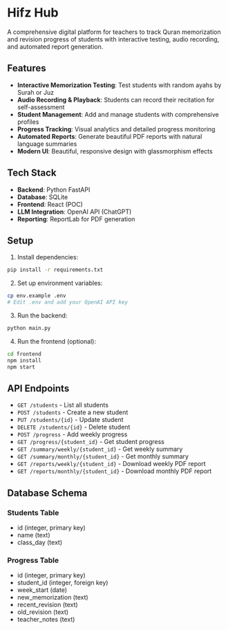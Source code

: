 # Hifz Hub

A comprehensive digital platform for teachers to track Quran memorization and revision progress of students with interactive testing, audio recording, and automated report generation.

## Features

- **Interactive Memorization Testing**: Test students with random ayahs by Surah or Juz
- **Audio Recording & Playback**: Students can record their recitation for self-assessment
- **Student Management**: Add and manage students with comprehensive profiles
- **Progress Tracking**: Visual analytics and detailed progress monitoring
- **Automated Reports**: Generate beautiful PDF reports with natural language summaries
- **Modern UI**: Beautiful, responsive design with glassmorphism effects

## Tech Stack

- **Backend**: Python FastAPI
- **Database**: SQLite
- **Frontend**: React (POC)
- **LLM Integration**: OpenAI API (ChatGPT)
- **Reporting**: ReportLab for PDF generation

## Setup

1. Install dependencies:
```bash
pip install -r requirements.txt
```

2. Set up environment variables:
```bash
cp env.example .env
# Edit .env and add your OpenAI API key
```

3. Run the backend:
```bash
python main.py
```

4. Run the frontend (optional):
```bash
cd frontend
npm install
npm start
```

## API Endpoints

- `GET /students` - List all students
- `POST /students` - Create a new student
- `PUT /students/{id}` - Update student
- `DELETE /students/{id}` - Delete student
- `POST /progress` - Add weekly progress
- `GET /progress/{student_id}` - Get student progress
- `GET /summary/weekly/{student_id}` - Get weekly summary
- `GET /summary/monthly/{student_id}` - Get monthly summary
- `GET /reports/weekly/{student_id}` - Download weekly PDF report
- `GET /reports/monthly/{student_id}` - Download monthly PDF report

## Database Schema

### Students Table
- id (integer, primary key)
- name (text)
- class_day (text)

### Progress Table
- id (integer, primary key)
- student_id (integer, foreign key)
- week_start (date)
- new_memorization (text)
- recent_revision (text)
- old_revision (text)
- teacher_notes (text)